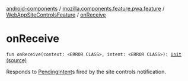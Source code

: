 [android-components](../../index.md) / [mozilla.components.feature.pwa.feature](../index.md) / [WebAppSiteControlsFeature](index.md) / [onReceive](./on-receive.md)

# onReceive

`fun onReceive(context: <ERROR CLASS>, intent: <ERROR CLASS>): `[`Unit`](https://kotlinlang.org/api/latest/jvm/stdlib/kotlin/-unit/index.html) [(source)](https://github.com/mozilla-mobile/android-components/blob/master/components/feature/pwa/src/main/java/mozilla/components/feature/pwa/feature/WebAppSiteControlsFeature.kt#L67)

Responds to [PendingIntent](#)s fired by the site controls notification.

